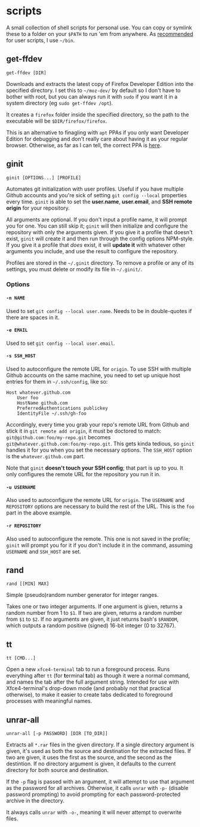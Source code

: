 # scripts

A small collection of shell scripts for personal use. You can copy or symlink these to a folder on your `$PATH` to run 'em from anywhere. As [recommended](https://askubuntu.com/a/308048) for user scripts, I use `~/bin`.



## get-ffdev

```
get-ffdev [DIR]
```

Downloads and extracts the latest copy of Firefox Developer Edition into the specified directory. I set this to `~/moz-dev/` by default so I don't have to bother with root, but you can always run it with `sudo` if you want it in a system directory (eg `sudo get-ffdev /opt`).

It creates a `firefox` folder inside the specified directory, so the path to the executable will be `$DIR/firefox/firefox`.

This is an alternative to finagling with `apt` PPAs if you only want Developer Edition for debugging and don't really care about having it as your regular browser. Otherwise, as far as I can tell, the correct PPA is [here](https://launchpad.net/~mozillateam/+archive/ubuntu/firefox-next).




## ginit

```
ginit [OPTIONS...] [PROFILE]
```

Automates git initialization with user profiles. Useful if you have multiple Github accounts and you're sick of setting `git config --local` properties every time. `ginit` is able to set the **user.name**, **user.email**, and **SSH remote origin** for your repository.

All arguments are optional. If you don't input a profile name, it will prompt you for one. You can still skip it; `ginit` will then initialize and configure the repository with only the arguments given. If you give it a profile that doesn't exist, `ginit` will create it and then run through the config options NPM-style. If you give it a profile that *does* exist, it will **update it** with whatever other arguments you include, and use the result to configure the repository.

Profiles are stored in the `~/.ginit` directory. To remove a profile or any of its settings, you must delete or modify its file in `~/.ginit/`.


### Options

#### `-n NAME`

Used to set `git config --local user.name`. Needs to be in double-quotes if there are spaces in it.

#### `-e EMAIL`

Used to set `git config --local user.email`.

#### `-s SSH_HOST`

Used to autoconfigure the remote URL for `origin`. To use SSH with multiple Github accounts on the same machine, you need to set up unique host entries for them in `~/.ssh/config`, like so:

```
Host whatever.github.com
    User foo
    HostName github.com
    PreferredAuthentications publickey
    IdentityFile ~/.ssh/gh-foo
```

Accordingly, every time you grab your repo's remote URL from Github and stick it in `git remote add origin`, it must be doctored to match: `git@github.com:foo/my-repo.git` becomes `git@whatever.github.com:foo/my-repo.git`. This gets kinda tedious, so `ginit` handles it for you when you set the necessary options. The `SSH_HOST` option is the `whatever.github.com` part.

Note that `ginit` **doesn't touch your SSH config**; that part is up to you. It only configures the remote URL for the repository you run it in.

#### `-u USERNAME`

Also used to autoconfigure the remote URL for `origin`. The `USERNAME` and `REPOSITORY` options are necessary to build the rest of the URL. This is the `foo` part in the above example.

#### `-r REPOSITORY`

Also used to autoconfigure the remote. This one is not saved in the profile; `ginit` will prompt you for it if you don't include it in the command, assuming `USERNAME` and `SSH_HOST` are set.



## rand

```
rand [[MIN] MAX]
```
Simple (pseudo)random number generator for integer ranges.

Takes one or two integer arguments. If one argument is given, returns a random number from 1 to `$1`. If two are given, returns a random number from `$1` to `$2`. If no arguments are given, it just returns bash's `$RANDOM`, which outputs a random positive (signed) 16-bit integer (0 to 32767).



## tt

```
tt [CMD...]
```
Open a new `xfce4-terminal` tab to run a foreground process. Runs everything after `tt` (for **t**erminal **t**ab) as though it were a normal command, and names the tab after the full argument string. Intended for use with Xfce4-terminal's drop-down mode (and probably not that practical otherwise), to make it easier to create tabs dedicated to foreground processes with meaningful names.



## unrar-all

```
unrar-all [-p PASSWORD] [DIR [TO_DIR]]
```

Extracts all `*.rar` files in the given directory. If a single directory argument is given, it's used as both the source and destination for the extracted files. If two are given, it uses the first as the source, and the second as the destintion. If no directory argument is given, it defaults to the current directory for both source and destination.

If the `-p` flag is passed with an argument, it will attempt to use that argument as the password for all archives. Otherwise, it calls `unrar` with `-p-` (disable password prompting) to avoid prompting for each password-protected archive in the directory.

It always calls `unrar` with `-o-`, meaning it will never attempt to overwrite files.
